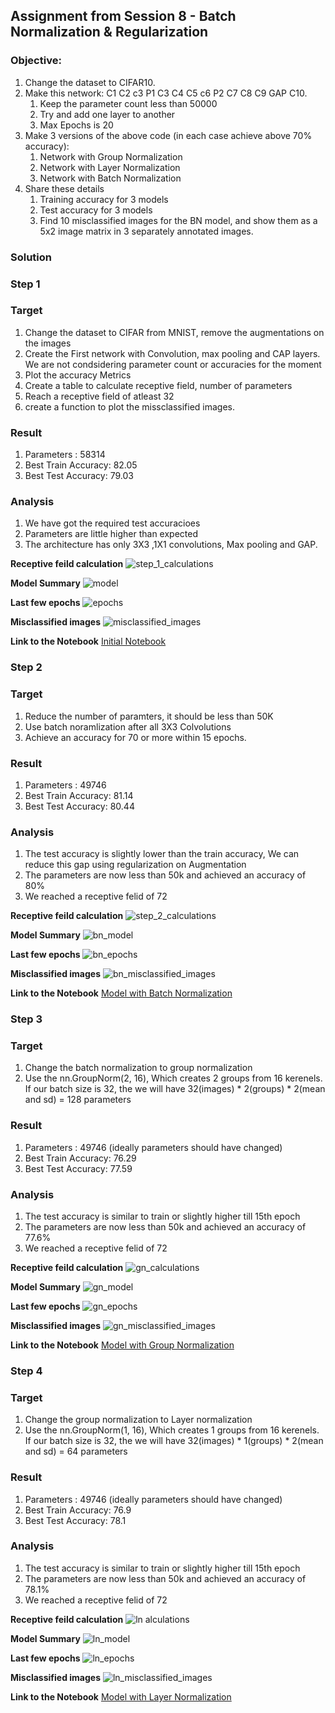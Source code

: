 ## Assignment from Session 8 - Batch Normalization & Regularization

### Objective: 
1. Change the dataset to CIFAR10.
2. Make this network: C1 C2 c3 P1 C3 C4 C5 c6 P2 C7 C8 C9 GAP C10.
   1. Keep the parameter count less than 50000
   2. Try and add one layer to another
   3. Max Epochs is 20
3. Make 3 versions of the above code (in each case achieve above 70% accuracy):
   1. Network with Group Normalization
   2. Network with Layer Normalization
   3. Network with Batch Normalization
4. Share these details
   1. Training accuracy for 3 models
   2. Test accuracy for 3 models
   3. Find 10 misclassified images for the BN model, and show them as a 5x2 image matrix in 3 separately annotated images. 

### Solution
### Step 1
### Target
1. Change the dataset to CIFAR from MNIST, remove the augmentations on the images
2. Create the First network with Convolution, max pooling and CAP layers. We are not condsidering parameter count or accuracies for the moment
3. Plot the accuracy Metrics 
4. Create a table to calculate receptive field, number of parameters
6. Reach a receptive field of atleast 32
7. create a function to plot the missclassified images.

### Result
1. Parameters : 58314
2. Best Train Accuracy: 82.05
3. Best Test Accuracy: 79.03

### Analysis
1. We have got the required test accuracioes
2. Parameters are little higher than expected
3. The architecture has only 3X3 ,1X1 convolutions, Max pooling and GAP.

**Receptive feild calculation**
![step_1_calculations](https://github.com/prarthananbhat/ERA/blob/master/Session_8/misc/Step%201/Step%201%20Receptive%20Feild%20Caluculation.png)

**Model Summary**
![model](https://github.com/prarthananbhat/ERA/blob/master/Session_8/misc/Step%201/Step%201%20Model.png)

**Last few epochs**
![epochs](https://github.com/prarthananbhat/ERA/blob/master/Session_8/misc/Step%201/Step%201%20epochs.png)

**Misclassified images**
![misclassified_images](https://github.com/prarthananbhat/ERA/blob/master/Session_8/misc/Step%201/misclassified_images.png)

**Link to the Notebook**
[Initial Notebook](https://github.com/prarthananbhat/ERA/blob/master/Session_8/S8%20-%20Batch%20Normalization%20.ipynb)


### Step 2
### Target
1. Reduce the number of paramters, it should be less than 50K
2. Use batch noramlization after all 3X3 Colvolutions
3. Achieve an accuracy for 70 or more within 15 epochs.

### Result
1. Parameters : 49746
2. Best Train Accuracy: 81.14
3. Best Test Accuracy: 80.44

### Analysis
1. The test accuracy is slightly lower than the train accuracy, We can reduce this gap using regularization on Augmentation
2. The parameters are now less than 50k and achieved an accuracy of 80%
3. We reached a receptive felid of 72

**Receptive feild calculation**
![step_2_calculations](https://github.com/prarthananbhat/ERA/blob/master/Session_8/misc/batch_normalization/BN_receptive%20feild%20calculation.png)

**Model Summary**
![bn_model](https://github.com/prarthananbhat/ERA/blob/master/Session_8/misc/batch_normalization/bn_model.png)

**Last few epochs**
![bn_epochs](https://github.com/prarthananbhat/ERA/blob/master/Session_8/misc/batch_normalization/bn_epochs.png)

**Misclassified images**
![bn_misclassified_images](https://github.com/prarthananbhat/ERA/blob/master/Session_8/misc/batch_normalization/bn_misclassified%20images.png)

**Link to the Notebook**
[Model with Batch Normalization](https://github.com/prarthananbhat/ERA/blob/master/Session_8/S8%20-%20Batch%20Normalization%20.ipynb)


### Step 3
### Target
1. Change the batch normalization to group normalization
2. Use the nn.GroupNorm(2, 16), Which creates 2 groups from 16 kerenels. If our batch size is 32, the we will have 32(images) * 2(groups) * 2(mean and sd) = 128 parameters

### Result
1. Parameters : 49746 (ideally parameters should have changed)
2. Best Train Accuracy: 76.29
3. Best Test Accuracy: 77.59

### Analysis
1. The test accuracy is similar to train or slightly higher till 15th epoch
2. The parameters are now less than 50k and achieved an accuracy of 77.6%
3. We reached a receptive felid of 72

**Receptive feild calculation**
![gn_calculations](https://github.com/prarthananbhat/ERA/blob/master/Session_8/misc/group%20Normailization/gn_receptive%20feild%20calculation.png)

**Model Summary**
![gn_model](https://github.com/prarthananbhat/ERA/blob/master/Session_8/misc/group%20Normailization/gn_model.png)

**Last few epochs**
![gn_epochs](https://github.com/prarthananbhat/ERA/blob/master/Session_8/misc/group%20Normailization/gn_epochs.png)

**Misclassified images**
![gn_misclassified_images](https://github.com/prarthananbhat/ERA/blob/master/Session_8/misc/group%20Normailization/gn_missclassified_images.png)

**Link to the Notebook**
[Model with Group Normalization](https://github.com/prarthananbhat/ERA/blob/master/Session_8/S8%20-%20Group%20Normalization%20.ipynb)


### Step 4
### Target
1. Change the group normalization to Layer normalization
2. Use the nn.GroupNorm(1, 16), Which creates 1 groups from 16 kerenels. If our batch size is 32, the we will have 32(images) * 1(groups) * 2(mean and sd) = 64 parameters

### Result
1. Parameters : 49746 (ideally parameters should have changed)
2. Best Train Accuracy: 76.9
3. Best Test Accuracy: 78.1

### Analysis
1. The test accuracy is similar to train or slightly higher till 15th epoch
2. The parameters are now less than 50k and achieved an accuracy of 78.1%
3. We reached a receptive felid of 72


**Receptive feild calculation**
![ln alculations](https://github.com/prarthananbhat/ERA/blob/master/Session_8/misc/layer%20Normalization/ln_receptive%20feild%20calculations.png)

**Model Summary**
![ln_model](https://github.com/prarthananbhat/ERA/blob/master/Session_8/misc/layer%20Normalization/Step%202%20Model.png)

**Last few epochs**
![ln_epochs](https://github.com/prarthananbhat/ERA/blob/master/Session_8/misc/layer%20Normalization/Step%202%20epochs.png)

**Misclassified images**
![ln_misclassified_images](https://github.com/prarthananbhat/ERA/blob/master/Session_8/misc/layer%20Normalization/Step%202%20missclassified%20images.png)

**Link to the Notebook**
[Model with Layer Normalization](https://github.com/prarthananbhat/ERA/blob/master/Session_8/S8%20-%20Layer%20Normalization%20.ipynb)


